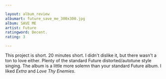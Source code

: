```yaml
---

layout: album_review
albumart: future_save_me_300x300.jpg
album: SAVE ME
artist: Future
ratingword: Decent.
rating: 3

---
```


This project is short. 20 minutes short. I didn't dislike it, but there wasn't a ton to love either. Plenty of the standard Future distorted/autotune style singing. The album is a little more solemn than your standard Future album. I liked *Extra* and *Love Thy Enemies*.
